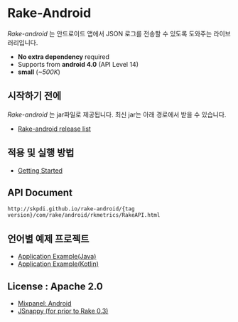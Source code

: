 # Rake-Android

*Rake-android* 는 안드로이드 앱에서 JSON 로그를 전송할 수 있도록 도와주는 라이브러리입니다.

- **No extra dependency** required
- Supports from **android 4.0** (API Level 14)
- **small** (*~500K*)

## 시작하기 전에

*Rake-android* 는 jar파일로 제공됩니다. 최신 jar는 아래 경로에서 받을 수 있습니다.

- [Rake-android release list](https://github.com/skpdi/rake-android/tree/master/release/jar)

## 적용 및 실행 방법

- [Getting Started](https://github.com/skpdi/rake-document/wiki/1.-Rake-Android-(%ED%95%9C%EA%B5%AD%EC%96%B4))


## API Document

`http://skpdi.github.io/rake-android/{tag version}/com/rake/android/rkmetrics/RakeAPI.html`

## 언어별 예제 프로젝트

- [Application Example(Java)](https://github.com/skpdi/rake-android/tree/master/rake_example_java)
- [Application Example(Kotlin)](https://github.com/skpdi/rake-android/tree/master/rake_example_kotlin)

## License : Apache 2.0

- [Mixpanel: Android](https://github.com/mixpanel/mixpanel-android/blob/master/LICENSE)
- [JSnappy (for prior to Rake 0.3)](https://code.google.com/p/jsnappy/source/browse/trunk/LICENCE.txt)

